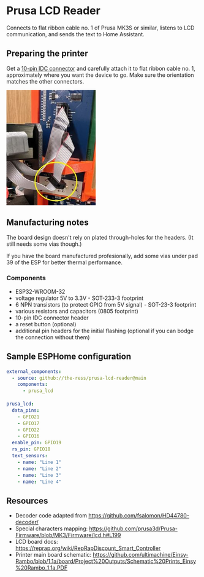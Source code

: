 # Prusa LCD Reader

Connects to flat ribbon cable no. 1 of Prusa MK3S or similar, listens to LCD
communication, and sends the text to Home Assistant.

## Preparing the printer

Get a [10-pin IDC connector](https://www2.mouser.com/ProductDetail/Wurth-Elektronik/61201023021?qs=W%252B2sBeLta1Y7QgcPlTMBZQ%3D%3D)
and carefully attach it to flat ribbon cable no. 1, approximately where you want
the device to go. Make sure the orientation matches the other connectors.

[![Photo of the ribbon cable with the extra connector attached.](images/ribbon-cable-small.jpg)](images/ribbon-cable.jpg)

## Manufacturing notes

The board design doesn't rely on plated through-holes for the headers. (It still needs
some vias though.)

If you have the board manufactured profesionally, add some vias under pad 39 of
the ESP for better thermal performance.

### Components

- ESP32-WROOM-32
- voltage regulator 5V to 3.3V - SOT-233-3 footprint
- 6 NPN transistors (to protect GPIO from 5V signal) - SOT-23-3 footprint
- various resistors and capacitors (0805 footprint)
- 10-pin IDC connector header
- a reset button (optional)
- additional pin headers for the initial flashing (optional if you can bodge the
  connection without them)

## Sample ESPHome configuration
```yaml
external_components:
  - source: github://the-ress/prusa-lcd-reader@main
    components:
      - prusa_lcd

prusa_lcd:
  data_pins:
    - GPIO21
    - GPIO17
    - GPIO22
    - GPIO16
  enable_pin: GPIO19
  rs_pin: GPIO18
  text_sensors:
    - name: "Line 1"
    - name: "Line 2"
    - name: "Line 3"
    - name: "Line 4"
```

## Resources
- Decoder code adapted from https://github.com/fsalomon/HD44780-decoder/
- Special characters mapping: https://github.com/prusa3d/Prusa-Firmware/blob/MK3/Firmware/lcd.h#L199
- LCD board docs: https://reprap.org/wiki/RepRapDiscount_Smart_Controller
- Printer main board schematic: https://github.com/ultimachine/Einsy-Rambo/blob/1.1a/board/Project%20Outputs/Schematic%20Prints_Einsy%20Rambo_1.1a.PDF
